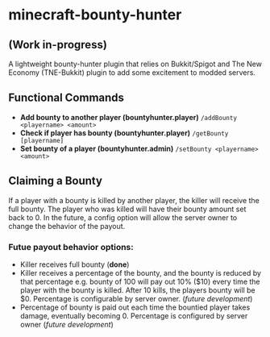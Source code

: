 # minecraft-bounty-hunter 
## (Work in-progress)
A lightweight bounty-hunter plugin that relies on Bukkit/Spigot and The New Economy (TNE-Bukkit) plugin to add some excitement to modded servers.

## Functional Commands
* **Add bounty to another player (bountyhunter.player)**
`/addBounty <playername> <amount>`
* **Check if player has bounty (bountyhunter.player)** 
`/getBounty [playername]`
* **Set bounty of a player (bountyhunter.admin)**
`/setBounty <playername> <amount>`

## Claiming a Bounty
If a player with a bounty is killed by another player, the killer will receive the full bounty. The player who was killed will have their bounty amount set back to 0. In the future, a config option will allow the server owner to change the behavior of the payout. 

### Futue payout behavior options:
* Killer receives full bounty (**done**)
* Killer receives a percentage of the bounty, and the bounty is reduced by that percentage e.g. bounty of 100 will pay out 10% ($10) every time the player with the bounty is killed. After 10 kills, the players bounty will be $0. Percentage is configurable by server owner. (*future development*)
* Percentage of bounty is paid out each time the bountied player takes damage, eventually becoming 0. Percentage is configured by server owner (*future development*)


